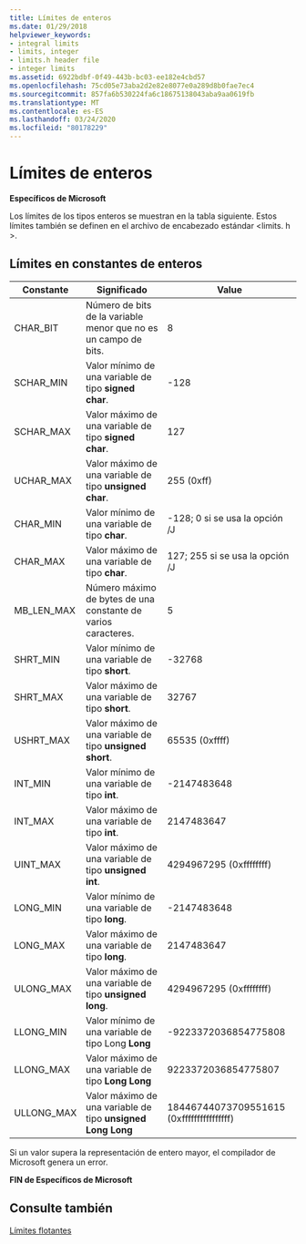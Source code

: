 ```yaml
---
title: Límites de enteros
ms.date: 01/29/2018
helpviewer_keywords:
- integral limits
- limits, integer
- limits.h header file
- integer limits
ms.assetid: 6922bdbf-0f49-443b-bc03-ee182e4cbd57
ms.openlocfilehash: 75cd05e73aba2d2e82e8077e0a289d8b0fae7ec4
ms.sourcegitcommit: 857fa6b530224fa6c18675138043aba9aa0619fb
ms.translationtype: MT
ms.contentlocale: es-ES
ms.lasthandoff: 03/24/2020
ms.locfileid: "80178229"
---
```

# <a name="integer-limits"></a>Límites de enteros

**Específicos de Microsoft**

Los límites de los tipos enteros se muestran en la tabla siguiente. Estos límites también se definen en el archivo de encabezado estándar \<limits. h >.

## <a name="limits-on-integer-constants"></a>Límites en constantes de enteros

|Constante|Significado|Value|
|--------------|-------------|-----------|
|CHAR_BIT|Número de bits de la variable menor que no es un campo de bits.|8|
|SCHAR_MIN|Valor mínimo de una variable de tipo **signed char**.|-128|
|SCHAR_MAX|Valor máximo de una variable de tipo **signed char**.|127|
|UCHAR_MAX|Valor máximo de una variable de tipo **unsigned char**.|255 (0xff)|
|CHAR_MIN|Valor mínimo de una variable de tipo **char**.|-128; 0 si se usa la opción /J|
|CHAR_MAX|Valor máximo de una variable de tipo **char**.|127; 255 si se usa la opción /J|
|MB_LEN_MAX|Número máximo de bytes de una constante de varios caracteres.|5|
|SHRT_MIN|Valor mínimo de una variable de tipo **short**.|-32768|
|SHRT_MAX|Valor máximo de una variable de tipo **short**.|32767|
|USHRT_MAX|Valor máximo de una variable de tipo **unsigned short**.|65535 (0xffff)|
|INT_MIN|Valor mínimo de una variable de tipo **int**.|-2147483648|
|INT_MAX|Valor máximo de una variable de tipo **int**.|2147483647|
|UINT_MAX|Valor máximo de una variable de tipo **unsigned int**.|4294967295 (0xffffffff)|
|LONG_MIN|Valor mínimo de una variable de tipo **long**.|-2147483648|
|LONG_MAX|Valor máximo de una variable de tipo **long**.|2147483647|
|ULONG_MAX|Valor máximo de una variable de tipo **unsigned long**.|4294967295 (0xffffffff)|
|LLONG_MIN|Valor mínimo de una variable de tipo Long **Long**|-9223372036854775808|
|LLONG_MAX|Valor máximo de una variable de tipo **Long Long**|9223372036854775807|
|ULLONG_MAX|Valor máximo de una variable de tipo **unsigned Long Long**|18446744073709551615 (0xffffffffffffffff)|

Si un valor supera la representación de entero mayor, el compilador de Microsoft genera un error.

**FIN de Específicos de Microsoft**

## <a name="see-also"></a>Consulte también

[Límites flotantes](../cpp/floating-limits.md)
